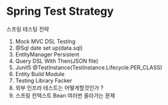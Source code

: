 # Spring Test Strategy

스프링 테스팅 전략

1. Mock MVC DSL Testing
2. @Sql date set up(data.sql)
3. EntityManager Persistent
4. Query DSL With Then(JSON file)
5. Junit5 @TestInstance(TestInstance.Lifecycle.PER_CLASS)
6. Entity Build Module
7. Testing Library Facker
8. 외부 인프라 테스트는 어떻게할것인가 ?
9. 스프링 컨텍스트 Bean 여러번 올라가는 문제